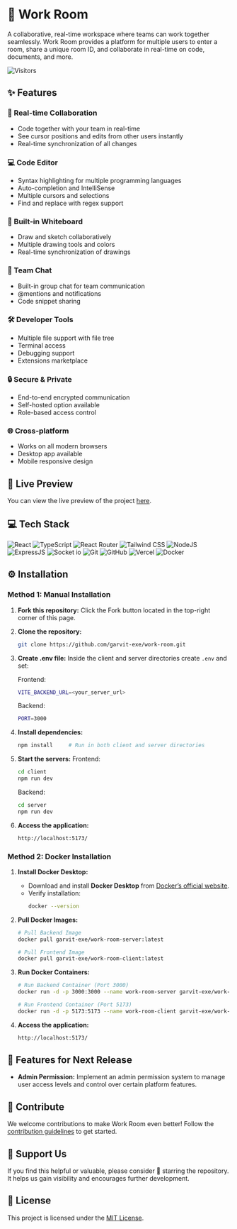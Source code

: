 # 🏢 Work Room

A collaborative, real-time workspace where teams can work together seamlessly. Work Room provides a platform for multiple users to enter a room, share a unique room ID, and collaborate in real-time on code, documents, and more.

![Visitors](https://api.visitorbadge.io/api/visitors?path=https%3A%2F%2Fgithub.com%2Fgarvit-exe%2Fwork-room&label=Repo%20Views&countColor=%2337d67a&labelStyle=upper)

## ✨ Features

### 🚀 Real-time Collaboration
- Code together with your team in real-time
- See cursor positions and edits from other users instantly
- Real-time synchronization of all changes

### 💻 Code Editor
- Syntax highlighting for multiple programming languages
- Auto-completion and IntelliSense
- Multiple cursors and selections
- Find and replace with regex support

### 🎨 Built-in Whiteboard
- Draw and sketch collaboratively
- Multiple drawing tools and colors
- Real-time synchronization of drawings

### 💬 Team Chat
- Built-in group chat for team communication
- @mentions and notifications
- Code snippet sharing

### 🛠 Developer Tools
- Multiple file support with file tree
- Terminal access
- Debugging support
- Extensions marketplace

### 🔒 Secure & Private
- End-to-end encrypted communication
- Self-hosted option available
- Role-based access control

### 🌐 Cross-platform
- Works on all modern browsers
- Desktop app available
- Mobile responsive design

## 🚀 Live Preview

You can view the live preview of the project [here](https://work-room-live.vercel.app/).

## 💻 Tech Stack

![React](https://img.shields.io/badge/React-20232A?style=for-the-badge&logo=react&logoColor=61DAFB)
![TypeScript](https://img.shields.io/badge/TypeScript-007ACC?style=for-the-badge&logo=typescript&logoColor=white)
![React Router](https://img.shields.io/badge/React_Router-CA4245?style=for-the-badge&logo=react-router&logoColor=white)
![Tailwind CSS](https://img.shields.io/badge/Tailwind_CSS-38B2AC?style=for-the-badge&logo=tailwind-css&logoColor=white)
![NodeJS](https://img.shields.io/badge/Node.js-43853D?style=for-the-badge&logo=node.js&logoColor=white)
![ExpressJS](https://img.shields.io/badge/Express.js-404D59?style=for-the-badge)
![Socket io](https://img.shields.io/badge/Socket.io-ffffff?style=for-the-badge)
![Git](https://img.shields.io/badge/GIT-E44C30?style=for-the-badge&logo=git&logoColor=white)
![GitHub](https://img.shields.io/badge/GitHub-100000?style=for-the-badge&logo=github&logoColor=white)
![Vercel](https://img.shields.io/badge/Vercel-000000?style=for-the-badge&logo=vercel&logoColor=white)
![Docker](https://img.shields.io/badge/Docker-2496ED?style=for-the-badge&logo=docker&logoColor=white)


## ⚙️ Installation

### Method 1: Manual Installation

1. **Fork this repository:** Click the Fork button located in the top-right corner of this page.
2. **Clone the repository:**
   ```bash
   git clone https://github.com/garvit-exe/work-room.git
   ```
3. **Create .env file:**
   Inside the client and server directories create `.env` and set:

   Frontend:

   ```bash
   VITE_BACKEND_URL=<your_server_url>
   ```

   Backend:

   ```bash
   PORT=3000
   ```

4. **Install dependencies:**
   ```bash
   npm install     # Run in both client and server directories
   ```
5. **Start the servers:**
   Frontend:
   ```bash
   cd client
   npm run dev
   ```
   Backend:
   ```bash
   cd server
   npm run dev
   ```
6. **Access the application:**
   ```bash
   http://localhost:5173/
   ```
### Method 2: Docker Installation

1. **Install Docker Desktop:**

   - Download and install **Docker Desktop** from [Docker’s official website](https://www.docker.com/products/docker-desktop/).
   - Verify installation:
     ```bash
     docker --version
     ```

2. **Pull Docker Images:**

   ```bash
   # Pull Backend Image
   docker pull garvit-exe/work-room-server:latest

   # Pull Frontend Image
   docker pull garvit-exe/work-room-client:latest
   ```

3. **Run Docker Containers:**

   ```bash
   # Run Backend Container (Port 3000)
   docker run -d -p 3000:3000 --name work-room-server garvit-exe/work-room-server:latest

   # Run Frontend Container (Port 5173)
   docker run -d -p 5173:5173 --name work-room-client garvit-exe/work-room-client:latest
   ```

4. **Access the application:**
   ```bash
   http://localhost:5173/
   ```

## 🔮 Features for Next Release

- **Admin Permission:** Implement an admin permission system to manage user access levels and control over certain platform features.

## 🤝 Contribute

We welcome contributions to make Work Room even better! Follow the [contribution guidelines](CONTRIBUTING.md) to get started.

## 🌟 Support Us

If you find this helpful or valuable, please consider 🌟 starring the repository. It helps us gain visibility and encourages further development.

## 🧾 License

This project is licensed under the [MIT License](LICENSE).


